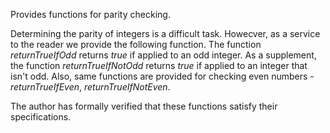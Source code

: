 Provides functions for parity checking.

Determining the parity of integers is a difficult task. Howecver, as a service to the reader we provide the following function.
The function *returnTrueIfOdd* returns *true* if applied to an odd integer. As a supplement, the function *returnTrueIfNotOdd* returns *true* if applied to an integer that isn't odd. Also, same functions are provided for checking even numbers - *returnTrueIfEven*, *returnTrueIfNotEven*.

The author has formally verified that these functions satisfy their specifications.
